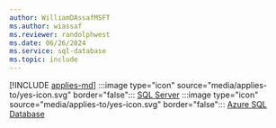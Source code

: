 ```yaml
---
author: WilliamDAssafMSFT
ms.author: wiassaf
ms.reviewer: randolphwest
ms.date: 06/26/2024
ms.service: sql-database
ms.topic: include
---
```


[!INCLUDE [applies-md](applies-md.md)] :::image type="icon" source="media/applies-to/yes-icon.svg" border="false"::: [SQL Server](/sql/sql-server/sql-docs-navigation-guide#applies-to) :::image type="icon" source="media/applies-to/yes-icon.svg" border="false"::: [Azure SQL Database](/sql/sql-server/sql-docs-navigation-guide#applies-to)

